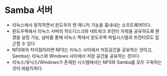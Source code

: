 # Samba 서버

* 리눅스에서 동작하면서 윈도우의 랜 매니저 기능을 흉내내는 소프트웨어이다.
* 윈도우쪽에서 리눅스 서버의 하드디스크와 네트워크 프린터 자워을 공유하도록 환경을 설정 가능, 삼바를 통해 리눅스 쪽에서 윈도우쪽 파일시스템과 프린터로도 접근할 수 있다
* NFS와의 차이점이라면 NFS는 리눅스 사이에서 저장공간을 공유하는 것이고, Samba는 리눅스와 Windows 사이에서 저장 공간을 공유하는 것이다.
* 리눅스/유닉스/Windows가 혼재된 시스템에서는 NFS와 Samba를 모두 구축하는 것이 바람직하다.